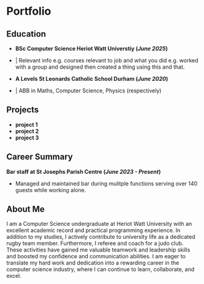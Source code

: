 # Portfolio

## Education 
- **BSc Computer Science Heriot Watt Universtiy (_June 2025_)**
- |  Relevant info e.g. courses relevant to job and what you did e.g. worked with a group and designed then created a thing using this and that.

- **A Levels St Leonards Catholic School Durham (_June 2020_)**
- | ABB in Maths, Computer Science, Physics (respectively)

## Projects 
- **project 1**
- **project 2**
- **project 3**

## Career Summary
**Bar staff at St Josephs Parish Centre (_June 2023 - Present_)** 
- Managed and maintained bar during mulitple functions serving over 140 guests while working alone. 

## About Me
I am a Computer Science undergraduate at Heriot Watt University with an excellent academic record and practical programming experience. In addition to my studies, I actively contribute to university life as a dedicated rugby team member. Furthermore, I referee and coach for a judo club. These activities have gained me valuable teamwork and leadership skills and boosted my confidence and communication abilities. I am eager to translate my hard work and dedication into a rewarding career in the computer science industry, where I can continue to learn, collaborate, and excel.
